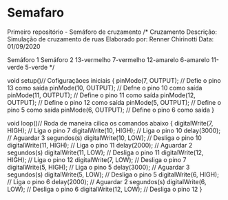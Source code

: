 # Semafaro
 Primeiro repositório - Semáforo de cruzamento
/*
Cruzamento
Descrição: Simulação de cruzamento de ruas
Elaborado por: Renner Chirinotti 
Data: 01/09/2020

Semáforo 1		Semáforo 2
13-vermelho		7-vermelho
12-amarelo		6-amarelo
11-verde		5-verde
*/

void setup()// Cofiguraçãoes iniciais 
{
  pinMode(7, OUTPUT); 	// Defie o pino 13 como saída
  pinMode(10, OUTPUT);	// Defne o pino 10 como saída
  pinMode(11, OUTPUT);	// Define o pino 11 como saída
  pinMode(12, OUTPUT);	// Define o pino 12 como saída
  pinMode(5, OUTPUT);	// Define o pino 5 como saída
  pinMode(6, OUTPUT);	// Define o pino 6 como saída
}

void loop()// Roda de maneira cilica os comandos abaixo
{
  digitalWrite(7, HIGH); 	// Liga o pino 7
  digitalWrite(10, HIGH); 	// Liga o pino 10
  delay(3000); 				// Aguardar 3 segundos(s)
  digitalWrite(10, LOW); 	// Desliga o pino 10
  digitalWrite(11, HIGH); 	// Liga o pino 11
  delay(2000); 				// Aguardar 2 segundos(s)
  digitalWrite(11, LOW); 	// Desliga o pino 11
  digitalWrite(12, HIGH); 	// Liga o pino 12
  digitalWrite(7, LOW); 	// Desliga o pino 7
  digitalWrite(5, HIGH); 	// Liga o pino 5
  delay(3000); 				// Aguardar 3 segundos(s)
  digitalWrite(5, LOW);		// Desliga o pino 5
  digitalWrite(6, HIGH);	// Liga o pino 6
  delay(2000); 				// Aguardar 2 segundos(s)
  digitalWrite(6, LOW);		// Desliga o pino 6
  digitalWrite(12, LOW);	// Desliga o pino 12
}
